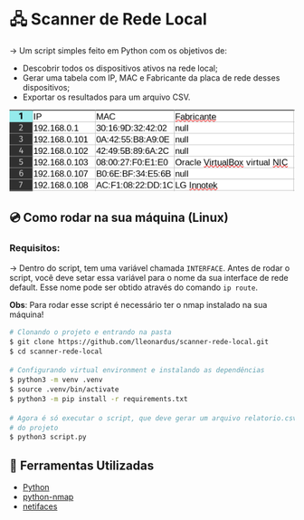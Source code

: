 # 🖧 Scanner de Rede Local

&rarr; Um script simples feito em Python com os objetivos de:

- Descobrir todos os dispositivos ativos na rede local;
- Gerar uma tabela com IP, MAC e Fabricante da placa de rede desses dispositivos;
- Exportar os resultados para um arquivo CSV.

![Exemplo de Output](./docs/images/output-exemplo.png)

## 💿 Como rodar na sua máquina (Linux)

### Requisitos:

&rarr; Dentro do script, tem uma variável chamada `INTERFACE`. Antes de rodar o script,
você deve setar essa variável para o nome da sua interface de rede default. Esse
nome pode ser obtido através do comando `ip route`.

**Obs**: Para rodar esse script é necessário ter o nmap instalado na sua
máquina!

```bash
# Clonando o projeto e entrando na pasta
$ git clone https://github.com/lleonardus/scanner-rede-local.git
$ cd scanner-rede-local

# Configurando virtual environment e instalando as dependências
$ python3 -m venv .venv
$ source .venv/bin/activate
$ python3 -m pip install -r requirements.txt

# Agora é só executar o script, que deve gerar um arquivo relatorio.csv na raiz
# do projeto
$ python3 script.py
```

## 🧰 Ferramentas Utilizadas

- [Python](https://docs.python.org/3/)
- [python-nmap](https://pypi.org/project/python-nmap/)
- [netifaces](https://pypi.org/project/netifaces/)
